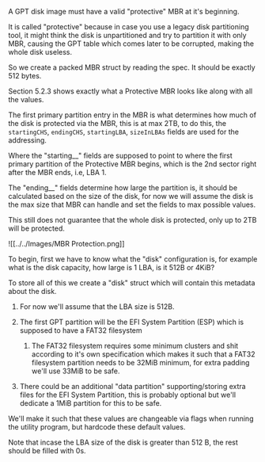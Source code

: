
A GPT disk image must have a valid "protective" MBR at it's beginning.

It is called "protective" because in case you use a legacy disk partitioning tool, it might think the disk is unpartitioned and try to partition it with only MBR, causing the GPT table which comes later to be corrupted, making the whole disk useless.

So we create a packed MBR struct by reading the spec. It should be exactly 512 bytes.

Section 5.2.3 shows exactly what a Protective MBR looks like along with all the values.

The first primary partition entry in the MBR is what determines how much of the disk is protected via the MBR, this is at max 2TB, to do this, the `startingCHS`, `endingCHS`, `startingLBA`, `sizeInLBAs` fields are used for the addressing.

Where the "starting__" fields are supposed to point to where the first primary partition of the Protective MBR begins, which is the 2nd sector right after the MBR ends, i.e, LBA 1.

The "ending__" fields determine how large the partition is, it should be calculated based on the size of the disk, for now we will assume the disk is the max size that MBR can handle and set the fields to max possible values.

This still does not guarantee that the whole disk is protected, only up to 2TB will be protected.

![[../../Images/MBR Protection.png]]


To begin, first we have to know what the "disk" configuration is, for example what is the disk capacity, how large is 1 LBA, is it 512B or 4KiB?

To store all of this we create a "disk" struct which will contain this metadata about the disk.

1. For now we'll assume that the LBA size is 512B.

2. The first GPT partition will be the EFI System Partition (ESP) which is supposed to have a FAT32 filesystem
	1. The FAT32 filesystem requires some minimum clusters and shit according to it's own specification which makes it such that a FAT32 filesystem partition needs to be 32MiB minimum, for extra padding we'll use 33MiB to be safe.
	
3. There could be an additional "data partition" supporting/storing extra files for the EFI System Partition, this is probably optional but we'll dedicate a 1MiB partition for this to be safe.

We'll make it such that these values are changeable via flags when running the utility program, but hardcode these default values.

Note that incase the LBA size of the disk is greater than 512 B, the rest should be filled with 0s.

